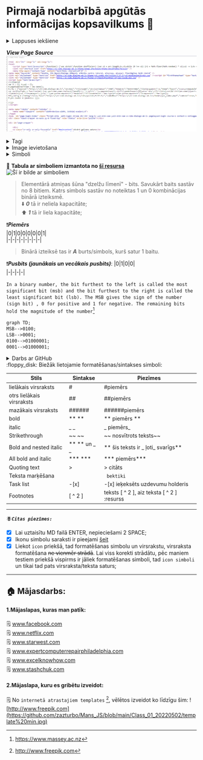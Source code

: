 # Pirmajā nodarbībā apgūtās informācijas kopsavilkums :pushpin:
<details><summary>Lappuses iekšiene</summary>  
<p>
:warning: Skatīt lapas avotu ātrie taustiņi CTRL+U :man_student:
</p>
</details>  

***View Page Source***  
![lapas avota skrīns](https://github.com/zazturbo/Mans_JS/blob/main/Class_01_20220502/foto.png)  

  


<details><summary>Tagi</summary>
  <p>
  :warning:  Atvērt tagu ar < >
  </p>
  <p>
  :warning:  Aizvērt tagu ar < / >
  </p>
  </details>

<details><summary>Image ievietošana</summary>
  <p>
:warning:Ievietot attēlu var izmantojot simbolu ! un norādot alternatīvo takstu iekš kvadrātiekavām [ ]. Pēc tam seko attēla links iekš iekavēm ( )    
  </p>
  </details>
  
<details><summary>Simboli</summary>  
  <p>
   :eyeglasses:Acīmredzamie
    </p>
  <p>
   :dark_sunglasses:Neredzamie (tādi kā enter u.tml.)
  </p>
  </details>
  
:floppy_disk: **Tabula ar simboliem izmantota no [šī resursa](http://www.ecowin.org/aulas/resources/tables/asciitable.jpg)**  
![Šī ir bilde ar simboliem](http://www.ecowin.org/aulas/resources/tables/asciitable.jpg)  
>Elementārā atmiņas šūna "dzelžu līmenī" - bits. Savukārt baits sastāv no 8 bitiem. Katrs simbols sastāv no noteiktas 1 un 0 kombinācijas binārā izteiksmē.  
 :arrow_down: ***0*** tā ir neliela kapacitāte;  
 :arrow_up: ***1*** tā ir liela kapacitāte;  
 
 :exclamation:***Piemērs***  
 |0|1|0|0|0|0|0|1|  
 |-|-|-|-|-|-|-|-|  
  
 
>Binārā izteiksē tas ir ***A*** burts/simbols, kurš satur 1 baitu.
 
 :exclamation:***Pusbits (jaunākais un vecākais pusbits)***:
|0|1|0|0|  
|-|-|-|-|  
 
```In a binary number, the bit furthest to the left is called the most significant bit (msb) and the bit furthest to the right is called the least significant bit (lsb). The MSB gives the sign of the number (sign bit) , 0 for positive and 1 for negative. The remaining bits hold the magnitude of the number```[^1]  

[^1]: https://www.massey.ac.nz

 ```mermaid
graph TD;
MSB-->0100;
LSB-->0001;
0100-->01000001;
0001-->01000001;
```
 
 
<details><summary>Darbs ar GitHub</summary>
 <p>
   :warning:Reģistrācija GitHub;
  </p>
  <p>
   :warning:Repozitoriju izveide;
  </p>
  <p>
 :warning:GitHub automātiskā formatēšana darbojas tikai uz md failiem;
  </p>
  </details>  
:floppy_disk: Biežāk lietojamie formatēšanas/sintakses simboli: 

|Stils|Sintakse|Piezīmes|  
|-|-|-|  
|lielākais virsraksts|#|#piemērs|
|otrs lielākais virsraksts|##|##piemērs|
|mazākais virsraksts|######|######piemērs|
|bold|** ** |** piemērs **|
|italic|_ _ |_ piemērs_|
|Strikethrough|~~ ~~ |~~ nosvītrots teksts~~ |
|Bold and nested italic|** ** un _ _ |** šis teksts ir _ ļoti_ svarīgs**|
|All bold and italic |*** *** | *** piemērs*** |  
|Quoting text|> |> citāts|  
|Teksta marķēšana| `  `| ` bektiki`|
|Task list| -[x] | -[x] ieķeksēts uzdevumu holderis|
|Footnotes| [ ^ 2 ] | teksts [ ^ 2 ], aiz teksta [ ^ 2 ] :resurss |


----------------------------------------------------------------------------------  

:fly:***`Citas piezīmes:`***   
- [x] Lai uztaisītu MD failā ENTER, nepieciešami 2 SPACE;  
- [x] Ikonu simbolu saraksti ir pieejami [šeit](https://github.com/ikatyang/emoji-cheat-sheet/blob/master/README.md) 
- [x] Liekot `icon` priekšā, tad formatēšanas simbolu un virsrakstu, virsraksta formatēšana ~~ne vienmēr strādā~~. Lai viss korekti strādātu, pēc maniem testiem priekšā vispirms ir jāliek formatēšanas simboli, tad `icon simboli` un tikai tad pats virsraksta/teksta saturs; 

----------------------------------------------------------------------------------  
## :house: Mājasdarbs:  
#### 1.Mājaslapas, kuras man patīk:  
:spiral_notepad: www.facebook.com  
:spiral_notepad: www.netflix.com  
:spiral_notepad: www.starwest.com  
:spiral_notepad: www.expertcomputerrepairphiladelphia.com  
:spiral_notepad: www.excelknowhow.com  
:spiral_notepad: www.stashchuk.com  
#### 2.Mājaslapa, kuru es gribētu izveidot:  
:spiral_notepad: No `internetā atrastajiem templates` [^2], vēlētos izveidot ko līdzīgu šim: ![http://www.freepik.com](https://github.com/zazturbo/Mans_JS/blob/main/Class_01_20220502/template%20min.jpg)  
[^2]:http://www.freepik.com


